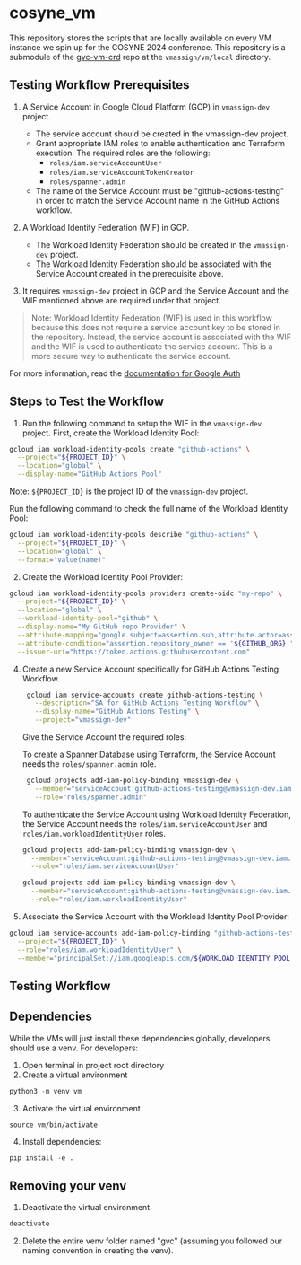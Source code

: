 # cosyne_vm

This repository stores the scripts that are locally available on every VM instance we spin up for the COSYNE 2024 conference. This repository is a submodule of the [gvc-vm-crd](https://github.com/talmolab/gcp-vm-crd) repo at the `vmassign/vm/local` directory.

## Testing Workflow Prerequisites

1. A Service Account in Google Cloud Platform (GCP) in `vmassign-dev` project. 
    - The service account should be created in the vmassign-dev project.
    - Grant appropriate IAM roles to enable authentication and Terraform execution. The required roles are the following:
      - `roles/iam.serviceAccountUser`
      - `roles/iam.serviceAccountTokenCreator`
      - `roles/spanner.admin`
    - The name of the Service Account must be "github-actions-testing" in order to match the Service Account name in the GitHub Actions workflow.

2. A Workload Identity Federation (WIF) in GCP.
    - The Workload Identity Federation should be created in the `vmassign-dev` project.
    - The Workload Identity Federation should be associated with the Service Account created in the prerequisite above.

3. It requires `vmassign-dev` project in GCP and the Service Account and the WIF mentioned above are required under that project.

> Note: Workload Identity Federation (WIF) is used in this workflow because this does not require a service account key to be stored in the repository. Instead, the service account is associated with the WIF and the WIF is used to authenticate the service account. This is a more secure way to authenticate the service account.

For more information, read the [documentation for Google Auth](https://github.com/google-github-actions/auth)

## Steps to Test the Workflow
1. Run the following command to setup the WIF in the `vmassign-dev` project. First, create the Workload Identity Pool:
  ```bash
  gcloud iam workload-identity-pools create "github-actions" \
    --project="${PROJECT_ID}" \
    --location="global" \
    --display-name="GitHub Actions Pool"
  ```

  Note: `${PROJECT_ID}` is the project ID of the `vmassign-dev` project.

  Run the following command to check the full name of the Workload Identity Pool:
  ```bash
  gcloud iam workload-identity-pools describe "github-actions" \
    --project="${PROJECT_ID}" \
    --location="global" \
    --format="value(name)"
  ```

2. Create the Workload Identity Pool Provider:
  ```bash
  gcloud iam workload-identity-pools providers create-oidc "my-repo" \
    --project="${PROJECT_ID}" \
    --location="global" \
    --workload-identity-pool="github" \
    --display-name="My GitHub repo Provider" \
    --attribute-mapping="google.subject=assertion.sub,attribute.actor=assertion.actor,attribute.repository=assertion.repository,attribute.repository_owner=assertion.repository_owner" \
    --attribute-condition="assertion.repository_owner == '${GITHUB_ORG}'" \
    --issuer-uri="https://token.actions.githubusercontent.com"
  ```

4. Create a new Service Account specifically for GitHub Actions Testing Workflow.
   ```bash
    gcloud iam service-accounts create github-actions-testing \
      --description="SA for GitHub Actions Testing Workflow" \
      --display-name="GitHub Actions Testing" \
      --project="vmassign-dev"
   ```

   Give the Service Account the required roles:

   To create a Spanner Database using Terraform, the Service Account needs the `roles/spanner.admin` role.
   ```bash
    gcloud projects add-iam-policy-binding vmassign-dev \
      --member="serviceAccount:github-actions-testing@vmassign-dev.iam.gserviceaccount.com" \
      --role="roles/spanner.admin"
    ```

    To authenticate the Service Account using Workload Identity Federation, the Service Account needs the `roles/iam.serviceAccountUser` and `roles/iam.workloadIdentityUser` roles.
    
    ```bash
    gcloud projects add-iam-policy-binding vmassign-dev \
      --member="serviceAccount:github-actions-testing@vmassign-dev.iam.gserviceaccount.com" \
      --role="roles/iam.serviceAccountUser"
    ```

    ```bash
    gcloud projects add-iam-policy-binding vmassign-dev \
      --member="serviceAccount:github-actions-testing@vmassign-dev.iam.gserviceaccount.com" \
      --role="roles/iam.workloadIdentityUser"
    ```

5. Associate the Service Account with the Workload Identity Pool Provider:
  ```bash
  gcloud iam service-accounts add-iam-policy-binding "github-actions-testing@${PROJECT_ID}.iam.gserviceaccount.com" \
    --project="${PROJECT_ID}" \
    --role="roles/iam.workloadIdentityUser" \
    --member="principalSet://iam.googleapis.com/${WORKLOAD_IDENTITY_POOL_ID}/attribute.repository/${REPO}"
  ```

## Testing Workflow

## Dependencies

While the VMs will just install these dependencies globally, developers should use a venv. For developers:
1. Open terminal in project root directory
2. Create a virtual environment

```python
python3 -m venv vm
```

3. Activate the virtual environment

```python3
source vm/bin/activate
```

4. Install dependencies:

```python
pip install -e .
```

## Removing your venv

1. Deactivate the virtual environment

```python
deactivate
```

2. Delete the entire venv folder named "gvc" (assuming you followed our naming convention in creating the venv).
